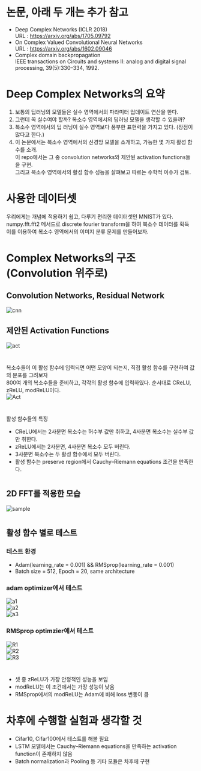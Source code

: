 # 논문, 아래 두 개는 추가 참고  
- Deep Complex Networks (ICLR 2018)  
  URL : https://arxiv.org/abs/1705.09792  
- On Complex Valued Convolutional Neural Networks  
  URL : https://arxiv.org/abs/1602.09046  
- Complex domain backpropagation  
  IEEE transactions on Circuits and systems II: analog and digital signal processing, 39(5):330–334, 1992.  
#
# Deep Complex Networks의 요약  
1. 보통의 딥러닝의 모델들은 실수 영역에서의 파라미터 업데이트 연산을 한다.  
2. 그런데 꼭 실수여야 할까? 복소수 영역에서의 딥러닝 모델을 생각할 수 있을까?  
3. 복소수 영역에서의 딥 러닝이 실수 영역보다 풍부한 표현력을 가지고 있다. (장점이 많다고 한다.)  
4. 이 논문에서는 복소수 영역에서의 신경망 모델을 소개하고, 가능한 몇 가지 활성 함수를 소개.  
이 repo에서는 그 중 convolution networks와 제안된 activation functions들을 구현.  
그리고 복소수 영역에서의 활성 함수 성능을 살펴보고 따르는 수학적 이슈가 검토.  
#
# 사용한 데이터셋  
우리에게는 개념에 적용하기 쉽고, 다루기 편리한 데이터셋인 MNIST가 있다.  
numpy.fft.fft2 메서드로 discrete fourier transform을 하여 복소수 데이터를 획득  
이를 이용하여 복소수 영역에서의 이미지 분류 문제를 만들어보자.  
#
# Complex Networks의 구조 (Convolution 위주로)  
## Convolution Networks, Residual Network  
![cnn](https://github.com/Doyosae/Deep_Complex_Networks/blob/master/images/architect_picture.png)  
## 제안된 Activation Functions  
![act](https://github.com/Doyosae/Deep_Complex_Networks/blob/master/images/activation_concept.png)  
#
복소수들이 이 활성 함수에 입력되면 어떤 모양이 되는지, 직접 활성 함수를 구현하여 값의 분포를 그려보자  
800여 개의 복소수들을 준비하고, 각각의 활성 함수에 입력하였다. 순서대로 CReLU, zReLU, modReLU이다.  
![Act](https://github.com/Doyosae/Deep_Complex_Networks/blob/master/images/activation_result.png)
#
활성 함수들의 특징    
- CReLU에서는 2사분면 복소수는 허수부 값만 취하고, 4사분면 복소수는 실수부 값만 취한다.  
- zReLU에서는 2사분면, 4사분면 복소수 모두 버린다.  
- 3사분면 복소수는 두 활성 함수에서 모두 버린다.  
- 활성 함수는 preserve region에서 Cauchy–Riemann equations 조건을 만족한다.  
#
## 2D FFT를 적용한 모습  
![sample](https://github.com/Doyosae/Deep_Complex_Networks/blob/master/images/2D%20FFT.png)  
#
## 활성 함수 별로 테스트
### 테스트 환경
- Adam(learning_rate = 0.001) && RMSprop(learning_rate = 0.001)  
- Batch size = 512, Epoch = 20, same architecture  
### adam optimizer에서 테스트
![a1](https://github.com/Doyosae/Deep_Complex_Networks/blob/master/images/adam%20CReLU.png)  
![a2](https://github.com/Doyosae/Deep_Complex_Networks/blob/master/images/adam%20zReLU.png)  
![a3](https://github.com/Doyosae/Deep_Complex_Networks/blob/master/images/adam%20modReLU.png)  
### RMSprop optimzier에서 테스트
![R1](https://github.com/Doyosae/Deep_Complex_Networks/blob/master/images/rmsp%20CReLU.png)  
![R2](https://github.com/Doyosae/Deep_Complex_Networks/blob/master/images/rmsp%20zReLU.png)  
![R3](https://github.com/Doyosae/Deep_Complex_Networks/blob/master/images/rmsp%20modReLU.png)  
#
- 셋 중 zReLU가 가장 안정적인 성능을 보임  
- modReLU는 이 조건에서는 가장 성능이 낮음  
- RMSprop에서의 modReLU는 Adam에 비해 loss 변동이 큼  
# 차후에 수행할 실험과 생각할 것
- Cifar10, Cifar100에서 테스트를 해볼 필요
- LSTM 모델에서는 Cauchy–Riemann equations을 만족하는 activation function이 존재하지 않음
- Batch normalization과 Pooling 등 기타 모듈은 차후에 구현
